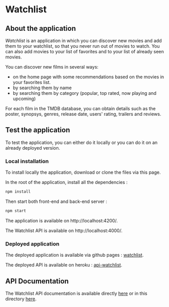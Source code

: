 # Watchlist
## About the application

_Watchlist_ is an application in which you can discover new movies and add them to your watchlist, so that you never run out of movies to watch. You can also add movies to your list of favorites and to your list of already seen movies.

You can discover new films in several ways:
- on the home page with some recommendations based on the movies in your favorites list.
- by searching them by name
- by searching them by category (popular, top rated, now playing and upcoming)

For each film in the TMDB database, you can obtain details such as the poster, synopsys, genres, release date, users' rating, trailers and reviews.

## Test the application

To test the application, you can either do it locally or you can do it on an already deployed version.

### Local installation

To install locally the application, download or clone the files via this page.

In the root of the application, install all the dependencies :

```bash
npm install
```

Then start both front-end and back-end server :

```bash
npm start
```

The application is available on http://localhost:4200/.

The Watchlist API is available on http://localhost:4000/.

### Deployed application

The deployed application is available via github pages : [watchlist](https://maphdev.github.io/watchlist/).

The deployed API is available on heroku : [api-watchlist](https://api-watchlist.herokuapp.com/api).

## API Documentation

The Watchlist API documentation is available directly [here](http://alienor.brabant.emi.u-bordeaux.fr/m2web/watchlistApi.html) or in this directory [here](https://github.com/maphdev/M2_Web_Dev_Project/tree/master/backend/documentation).
